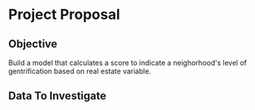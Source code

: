 # Project Proposal

## Objective
Build a model that calculates a score to indicate a neighorhood's level of gentrification based on real estate variable.

## Data To Investigate
